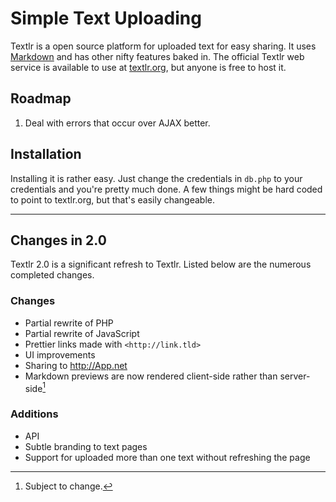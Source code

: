 # Simple Text Uploading

Textlr is a open source platform for uploaded text for easy sharing. It uses [Markdown](http://daringfireball.net/projects/markdown/) and has other nifty features baked in. The official Textlr web service is available to use at [textlr.org](http://textlr.org/), but anyone is free to host it.

## Roadmap

1. Deal with errors that occur over AJAX better.

## Installation

Installing it is rather easy. Just change the credentials in `db.php` to your credentials and you're pretty much done. A few things might be hard coded to point to textlr.org, but that's easily changeable.

___________


## Changes in 2.0

Textlr 2.0 is a significant refresh to Textlr. Listed below are the numerous completed changes.

### Changes
* Partial rewrite of PHP
* Partial rewrite of JavaScript
* Prettier links made with `<http://link.tld>`
* UI improvements
* Sharing to <http://App.net>
* Markdown previews are now rendered client-side rather than server-side[^1]

### Additions
* API
* Subtle branding to text pages
* Support for uploaded more than one text without refreshing the page


[^1]: Subject to change.